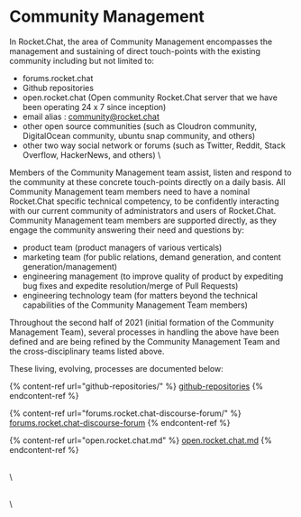 # Community Management

In Rocket.Chat,  the area of Community Management encompasses the management and sustaining of direct touch-points with the existing community including but not limited to:

* forums.rocket.chat
* Github repositories&#x20;
* open.rocket.chat    (Open community Rocket.Chat server that we have been operating 24 x 7 since inception)
* email alias  :   community@rocket.chat
* other open source communities (such as Cloudron community, DigitalOcean community, ubuntu snap community, and  others)
* other two way social network or forums  (such as Twitter,  Reddit,  Stack Overflow,  HackerNews, and others)  \


Members of the Community Management team assist, listen and respond to the community at these concrete touch-points directly on a daily basis.   All Community Management team members need to have a nominal Rocket.Chat specific technical competency, to be confidently interacting with our current community of administrators and users of Rocket.Chat.    Community Management team members  are supported directly, as they engage the community answering their need and questions by:

* product team    (product managers of various verticals)
* marketing team  (for public relations, demand generation, and content generation/management)
* engineering management  (to improve quality of product by expediting bug fixes and expedite resolution/merge of Pull Requests)
* engineering technology team  (for matters beyond the technical capabilities of the Community Management Team members)

Throughout the second half of 2021  (initial formation of the Community Management Team),  several processes in handling the above have been defined and are being refined by the Community Management Team and the cross-disciplinary teams listed above.

These living, evolving, processes are documented below:



{% content-ref url="github-repositories/" %}
[github-repositories](github-repositories/)
{% endcontent-ref %}

{% content-ref url="forums.rocket.chat-discourse-forum/" %}
[forums.rocket.chat-discourse-forum](forums.rocket.chat-discourse-forum/)
{% endcontent-ref %}

{% content-ref url="open.rocket.chat.md" %}
[open.rocket.chat.md](open.rocket.chat.md)
{% endcontent-ref %}







\
\






\
\
